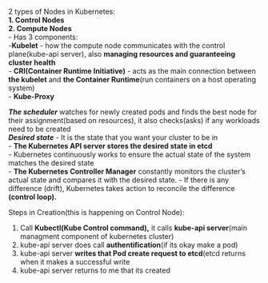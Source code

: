 2 types of Nodes in Kubernetes:  
**1. Control Nodes**  
**2. Compute Nodes**  
    - Has 3 components:  
        -**Kubelet** - how the compute node communicates with the control plane(kube-api server), also **managing resources and guaranteeing cluster health**  
        - **CRI(Container Runtime Initiative)** - acts as the main connection between **the kubelet** and **the Container Runtime**(run containers on a host operating system)   
        - **Kube-Proxy**  

***The scheduler*** watches for newly created pods and finds the best node for their assignment(based on resources), it also checks(asks) if any workloads need to be created    
***Desired state*** - It is the state that you want your cluster to be in  
      - **The Kubernetes API server stores the desired state in etcd**  
      - Kubernetes continuously works to ensure the actual state of the system matches the desired state  
      - **The Kubernetes Controller Manager** constantly monitors the cluster’s actual state and compares it with the desired state. 
      - If there is any difference (drift), Kubernetes takes action to reconcile the difference **(control loop).**  

Steps in Creation(this is happening on Control Node):  
1. Call **Kubectl(Kube Control command),** it calls **kube-api server**(main managment component of kubernetes cluster)  
2. kube-api server does call **authentification**(if its okay make a pod)  
3. kube-api server **writes that Pod create request to etcd**(etcd returns when it makes a successful write  
4. kube-api server returns to me that its created  

